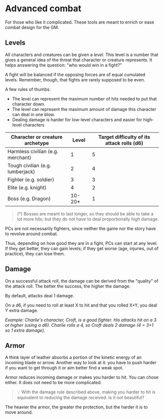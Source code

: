 # Advanced combat

For those who like it complicated. These tools are meant to enrich or ease combat design for the GM.

## Levels

All characters and creatures can be given a *level*.
This level is a number that gives a general idea of the threat that character or creature represents.
It helps answering the question: "who would win in a fight?"

A fight will be balanced if the opposing forces are of equal cumulated levels.
Remember, though, that fights are rarely supposed to be even.

A few rules of thumbs:
- The level can represent the maximum number of hits needed to put that character down.
- The level can represent the maximum amount of damage this character can deal in one blow.
- Dealing damage is harder for low-level characters and easier for high-level characters

| Character or creature archetype   | Level | Target difficulty of its attack rolls (d6) |
| --------------------------------- | ----- | ------------------------------------------ |
| Harmless civilian (e.g. merchant) | 1     | 5                                          |
| Tough civilian (e.g. lumberjack)  | 2     | 4                                          |
| Fighter (e.g. soldier)            | 3     | 3                                          |
| Elite (e.g. knight)               | 4     | 2                                          |
| Boss (e.g. Dragon)                | 10-20* | 1

> (*) Bosses are meant to last longer, so they should be able to take a lot more hits; but they do not have to deal proportionally high damage.

PCs are not necessarily fighters, since neither the game nor the story have to revolve around combat.

Thus, depending on how good they are in a fight, PCs can start at any level.
If they get better, they can gain levels; if they get worse (age, injuries, out of practice), they can lose them.

## Damage

On a successful attack roll, the damage can be derived from the "quality" of the attack roll.
The better the success, the higher the damage.

By default, attacks deal 1 damage.

On a d6, if you need to roll at least X to hit and that you rolled X+Y, you deal Y extra damage.

*Example: Charlie's character, Croft, is a good fighter. His attacks hit on a 3 or higher (using a d6). Charlie rolls a 4, so Croft deals 2 damage (4 = 3+1 so 1 extra damage).*

## Armor

A think layer of leather absorbs a portion of the kinetic energy of an incoming blade or arrow.
Another way to look at it: you have to push harder if you want to get through it or aim better find a weak spot.

Armor reduces incoming damage or makes you harder to hit.
You can chose either.
It does not need to be more complicated.

> 💡 With the damage rule described above, making you harder to hit is equivalent to reducing the damage received.
> Is it not beautiful?

The heavier the armor, the greater the protection, but the harder it is to move around.
